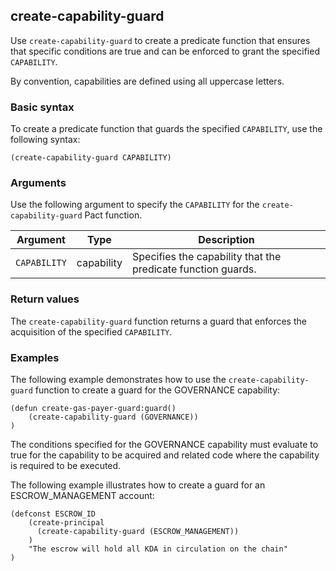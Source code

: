 ## create-capability-guard

Use `create-capability-guard` to create a predicate function that ensures that specific conditions are true and can be enforced to grant the specified `CAPABILITY`.

By convention, capabilities are defined using all uppercase letters.

### Basic syntax

To create a predicate function that guards the specified `CAPABILITY`, use the following syntax:

```pact
(create-capability-guard CAPABILITY)
```

### Arguments

Use the following argument to specify the `CAPABILITY` for the `create-capability-guard` Pact function.

| Argument | Type | Description |
| --- | --- | --- |
| `CAPABILITY` | capability | Specifies the capability that the predicate function guards. |

### Return values

The `create-capability-guard` function returns a guard that enforces the acquisition of the specified `CAPABILITY`.

### Examples

The following example demonstrates how to use the `create-capability-guard` function to create a guard for the GOVERNANCE capability:

```pact
(defun create-gas-payer-guard:guard()
    (create-capability-guard (GOVERNANCE))
)
```

The conditions specified for the GOVERNANCE capability must evaluate to true for the capability to be acquired and related code where the capability is required to be executed.

The following example illustrates how to create a guard for an ESCROW_MANAGEMENT account:

```pact
(defconst ESCROW_ID
    (create-principal
      (create-capability-guard (ESCROW_MANAGEMENT))
    )
    "The escrow will hold all KDA in circulation on the chain"
)
```
